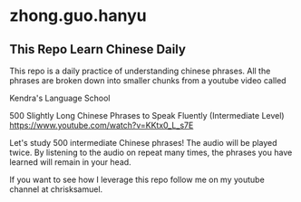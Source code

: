 # zhong.guo.hanyu

## This Repo Learn Chinese Daily

This repo is a daily practice of understanding chinese phrases. All the phrases are broken down into smaller
chunks from a youtube video called 

Kendra's Language School 

500 Slightly Long Chinese Phrases to Speak Fluently (Intermediate Level)
https://www.youtube.com/watch?v=KKtx0_L_s7E

Let's study 500 intermediate Chinese phrases! The audio will be played twice. By listening to the audio on repeat many times, the phrases you have learned will remain in your head. 

If you want to see how I leverage this repo follow me on my youtube channel
at chrisksamuel.


